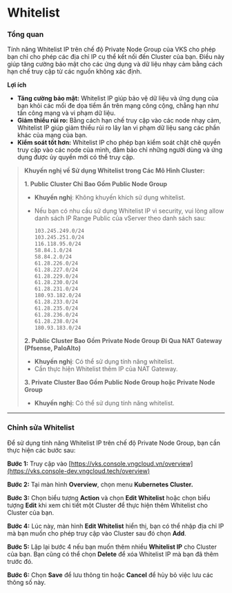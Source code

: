 # Whitelist

### **Tổng quan**

Tính năng Whitelist IP trên chế độ Private Node Group của VKS cho phép bạn chỉ cho phép các địa chỉ IP cụ thể kết nối đến Cluster của bạn. Điều này giúp tăng cường bảo mật cho các ứng dụng và dữ liệu nhạy cảm bằng cách hạn chế truy cập từ các nguồn không xác định.

**Lợi ích**

* **Tăng cường bảo mật:** Whitelist IP giúp bảo vệ dữ liệu và ứng dụng của bạn khỏi các mối đe dọa tiềm ẩn trên mạng công cộng, chẳng hạn như tấn công mạng và vi phạm dữ liệu.
* **Giảm thiểu rủi ro:** Bằng cách hạn chế truy cập vào các node nhạy cảm, Whitelist IP giúp giảm thiểu rủi ro lây lan vi phạm dữ liệu sang các phần khác của mạng của bạn.
* **Kiểm soát tốt hơn:** Whitelist IP cho phép bạn kiểm soát chặt chẽ quyền truy cập vào các node của mình, đảm bảo chỉ những người dùng và ứng dụng được ủy quyền mới có thể truy cập.

> **Khuyến nghị về Sử dụng Whitelist trong Các Mô Hình Cluster:**
>
> **1. Public Cluster Chỉ Bao Gồm Public Node Group**
>
> * **Khuyến nghị**: Không khuyến khích sử dụng whitelist.
> *   Nếu bạn có nhu cầu sử dụng Whitelist IP vì security, vui lòng allow danh sách IP Range Public của vServer theo danh sách sau:
>
>     ```bash
>     103.245.249.0/24
>     103.245.251.0/24
>     116.118.95.0/24
>     58.84.1.0/24
>     58.84.2.0/24
>     61.28.226.0/24
>     61.28.227.0/24
>     61.28.229.0/24
>     61.28.230.0/24
>     61.28.231.0/24
>     180.93.182.0/24
>     61.28.233.0/24
>     61.28.235.0/24
>     61.28.236.0/24
>     61.28.238.0/24
>     180.93.183.0/24
>     ```
>
> **2. Public Cluster Bao Gồm Private Node Group Đi Qua NAT Gateway (Pfsense, PaloAlto)**
>
> * **Khuyến nghị**: Có thể sử dụng tính năng whitelist.
> * Cần thực hiện Whitelist thêm IP của NAT Gateway.
>
> **3. Private Cluster Bao Gồm Public Node Group hoặc Private Node Group** 
>
> * **Khuyến nghị:** Có thể sử dụng tính năng whitelist.

***

### Chỉnh sửa Whitelist

Để sử dụng tính năng Whitelist IP trên chế độ Private Node Group, bạn cần thực hiện các bước sau:

**Bước 1:** Truy cập vào [https://vks.console.vngcloud.vn/overview](https://vks.console-dev.vngcloud.tech/overview)

**Bước 2:** Tại màn hình **Overview**, chọn menu **Kubernetes Cluster.**

**Bước 3:** Chọn biểu tượng **Action** và chọn **Edit Whitelist** hoặc chọn biểu tượng **Edit** khi xem chi tiết một Cluster để thực hiện thêm Whitelist cho Cluster của bạn.

**Bước 4:** Lúc này, màn hình **Edit Whitelist** hiển thị, bạn có thể nhập địa chỉ IP mà bạn muốn cho phép truy cập vào Cluster sau đó chọn **Add**.

**Bước 5:** Lặp lại bước 4 nếu bạn muốn thêm nhiều **Whitelist IP** cho Cluster của bạn. Bạn cũng có thể chọn **Delete** để xóa Whitelist IP mà bạn đã thêm trước đó.

**Bước 6:** Chọn **Save** để lưu thông tin hoặc **Cancel** để hủy bỏ việc lưu các thông số này.

